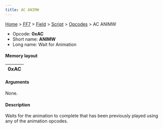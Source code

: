 ```yaml
---
title: AC ANIMW
---
```


[Home](/ff7-flat-wiki/Main%20Page.md) > [FF7](/ff7-flat-wiki/FF7.md) > [Field](/ff7-flat-wiki/FF7/Field.md) > [Script](/ff7-flat-wiki/FF7/Field/Script.md) > [Opcodes](/ff7-flat-wiki/FF7/Field/Script/Opcodes.md) > AC ANIMW

-   Opcode: **0xAC**
-   Short name: **ANIMW**
-   Long name: Wait for Animation

#### Memory layout

| 0xAC |
|------|

#### Arguments

None.

#### Description

Waits for the animation to complete that has been previously played
using any of the animation opcodes.
